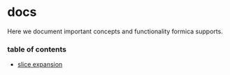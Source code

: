 # docs
Here we document important concepts and functionality formica supports.

### table of contents
- [slice expansion](slice_expansion.md)
